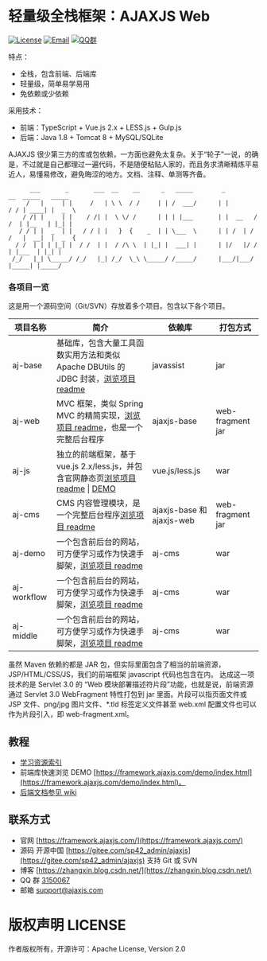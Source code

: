 轻量级全栈框架：AJAXJS Web
=============

[![License](https://img.shields.io/badge/license-Apache--2.0-green.svg?longCache=true&style=flat)](http://www.apache.org/licenses/LICENSE-2.0.txt)
[![Email](https://img.shields.io/badge/Contact--me-Email-orange.svg)](mailto:support@ajaxjs.com)
[![QQ群](https://framework.ajaxjs.com/demo/common/qq.svg)](https://shang.qq.com/wpa/qunwpa?idkey=3877893a4ed3a5f0be01e809e7ac120e346102bd550deb6692239bb42de38e22)



特点：

- 全栈，包含前端、后端库
- 轻量级，简单易学易用
- 免依赖或少依赖

采用技术：
- 前端：TypeScript + Vue.js 2.x + LESS.js + Gulp.js
- 后端：Java 1.8 + Tomcat 8 + MySQL/SQLite

AJAXJS 很少第三方的库或包依赖，一方面也避免太复杂。关于“轮子”一说，的确是，不过就是自己都理过一遍代码，不是随便粘贴人家的，而且务求清晰精炼平易近人，易懂易修改，避免晦涩的地方。文档、注释、单测等齐备。 




          ___       _       ___  __    __      _   _____        _          __  _____   _____  
         /   |     | |     /   | \ \  / /     | | /  ___/      | |        / / | ____| |  _  \ 
        / /| |     | |    / /| |  \ \/ /      | | | |___       | |  __   / /  | |__   | |_| |  
       / / | |  _  | |   / / | |   }  {    _  | | \___  \      | | /  | / /   |  __|  |  _  {  
      / /  | | | |_| |  / /  | |  / /\ \  | |_| |  ___| |      | |/   |/ /    | |___  | |_| |  
     /_/   |_| \_____/ /_/   |_| /_/  \_\ \_____/ /_____/      |___/|___/     |_____| |_____/ 



### 各项目一览
这是用一个源码空间（Git/SVN）存放着多个项目。包含以下各个项目。

|项目名称|简介|依赖库|打包方式|
|------|-----|----|------|
|aj-base|基础库，包含大量工具函数实用方法和类似 Apache DBUtils 的 JDBC 封装，[浏览项目 readme](ajaxjs-base)|javassist|jar|
|aj-web|MVC 框架，类似 Spring MVC 的精简实现，[浏览项目 readme](ajaxjs-web)，也是一个完整后台程序|ajaxjs-base|web-fragment jar|
|aj-js|独立的前端框架，基于 vue.js 2.x/less.js，并包含官网静态页[浏览项目 readme](ajaxjs-js) \| [DEMO](https://framework.ajaxjs.com/framework/ui-doc/)|vue.js/less.js|war|
|aj-cms|CMS 内容管理模块，是一个完整后台程序[浏览项目 readme](ajaxjs-framework)|ajaxjs-base 和 ajaxjs-web|web-fragment jar|
|aj-demo|一个包含前后台的网站，可方便学习或作为快速手脚架，[浏览项目 readme](ajaxjs-demo)|aj-cms|war|
|aj-workflow|一个包含前后台的网站，可方便学习或作为快速手脚架，[浏览项目 readme](ajaxjs-demo)|aj-cms|war|
|aj-middle|一个包含前后台的网站，可方便学习或作为快速手脚架，[浏览项目 readme](ajaxjs-demo)|aj-cms|war|

虽然 Maven 依赖的都是 JAR 包，但实际里面包含了相当的前端资源，JSP/HTML/CSS/JS，我们的前端框架 javascript 代码也包含在内。
达成这一项技术的是 Servlet 3.0 的 “Web 模块部署描述符片段”功能，也就是说，前端资源通过 Servlet 3.0 WebFragment 特性打包到 jar 里面。片段可以指页面文件或 JSP 文件、png/jpg 图片文件、*.tld 标签定义文件甚至 web.xml 配置文件也可以作为片段引入，即 web-fragment.xml。


教程
-----
- [学习资源索引](https://zhangxin.blog.csdn.net/article/details/114283320)
- 前端库快速浏览 DEMO [https://framework.ajaxjs.com/demo/index.html](https://framework.ajaxjs.com/demo/index.html)。
- [后端文档参见 wiki](https://gitee.com/sp42_admin/ajaxjs/wikis/pages)


联系方式
----------

- 官网 [https://framework.ajaxjs.com/](https://framework.ajaxjs.com/) 
- 源码 开源中国 [https://gitee.com/sp42_admin/ajaxjs](https://gitee.com/sp42_admin/ajaxjs) 支持 Git 或 SVN
- 博客 [https://zhangxin.blog.csdn.net/](https://zhangxin.blog.csdn.net/) 
- QQ 群 [3150067](//shang.qq.com/wpa/qunwpa?idkey=99415d164e2c776567c9370cc5b0bde26f4e2e7c5068978a24d1fe7c976ace93)
- 邮箱 support@ajaxjs.com

版权声明 LICENSE
==========
作者版权所有，开源许可：Apache License, Version 2.0
 